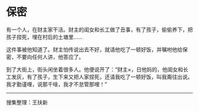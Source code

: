 # 保密

有一个人，在财主家干活。财主的闺女和长工做了丑事，有了孩子，偷偷养下，把孩子捏死，埋在村后的土塘里……

这件事被他知道了。财主怕传说出去不好，就请他吃了一顿好饭，并嘱咐他给保密，不要向任何人讲，他答应了。

到了大街上，街头闲坐着很多人。他便说开了：“财主×，日他妈的，他闺女和长工发灰，有了孩子，生下来又把人家捏死，还请我吃了一顿好饭，叫我甭往出说。我才勤谨哩，说那千啥，我才不怠管那哩！”

---

搜集整理：王扶新
